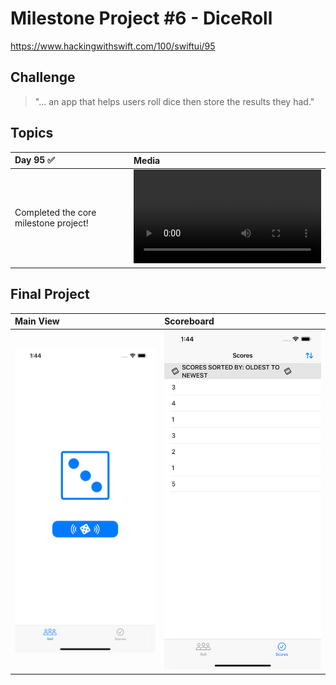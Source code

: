 # Milestone Project #6 - DiceRoll

https://www.hackingwithswift.com/100/swiftui/95

## Challenge
> "...  an app that helps users roll dice then store the results they had."

## Topics

|Day 95 :white_check_mark: | Media |
|:--|:--|
| Completed the core milestone project! | ![D95](https://user-images.githubusercontent.com/12801333/130562912-c3c6855e-efe6-49d3-95a4-466704d1314a.mp4) |  

## Final Project

| Main View  | Scoreboard  | 
|:--|:--|
| ![D95](Data/D95-main.png)  | ![D95](Data/D95-scores.png) | 
